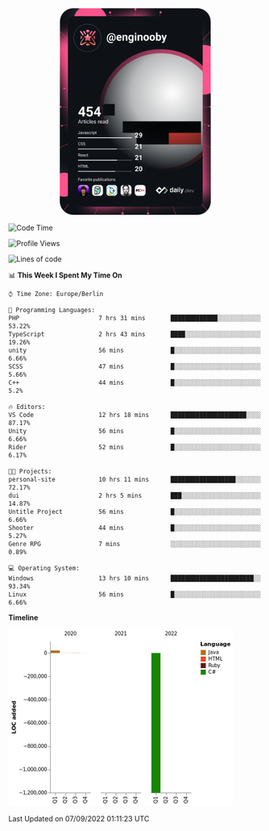 <p align="center">
<a href="https://app.daily.dev/enginooby"><img src="devcard.svg" width="300" alt="enginooby's Dev Card"/></a>
</p>

<!--START_SECTION:waka-->
![Code Time](http://img.shields.io/badge/Code%20Time-33%20hrs%2018%20mins-blue)

![Profile Views](http://img.shields.io/badge/Profile%20Views-207-blue)

![Lines of code](https://img.shields.io/badge/From%20Hello%20World%20I%27ve%20Written--1%20Million%20lines%20of%20code-blue)

📊 **This Week I Spent My Time On** 

```text
⌚︎ Time Zone: Europe/Berlin

💬 Programming Languages: 
PHP                      7 hrs 31 mins       █████████████░░░░░░░░░░░░   53.22% 
TypeScript               2 hrs 43 mins       ████░░░░░░░░░░░░░░░░░░░░░   19.26% 
unity                    56 mins             █░░░░░░░░░░░░░░░░░░░░░░░░   6.66% 
SCSS                     47 mins             █░░░░░░░░░░░░░░░░░░░░░░░░   5.66% 
C++                      44 mins             █░░░░░░░░░░░░░░░░░░░░░░░░   5.2%

🔥 Editors: 
VS Code                  12 hrs 18 mins      █████████████████████░░░░   87.17% 
Unity                    56 mins             █░░░░░░░░░░░░░░░░░░░░░░░░   6.66% 
Rider                    52 mins             █░░░░░░░░░░░░░░░░░░░░░░░░   6.17%

🐱‍💻 Projects: 
personal-site            10 hrs 11 mins      ██████████████████░░░░░░░   72.17% 
dui                      2 hrs 5 mins        ███░░░░░░░░░░░░░░░░░░░░░░   14.87% 
Untitle Project          56 mins             █░░░░░░░░░░░░░░░░░░░░░░░░   6.66% 
Shooter                  44 mins             █░░░░░░░░░░░░░░░░░░░░░░░░   5.27% 
Genre RPG                7 mins              ░░░░░░░░░░░░░░░░░░░░░░░░░   0.89%

💻 Operating System: 
Windows                  13 hrs 10 mins      ███████████████████████░░   93.34% 
Linux                    56 mins             █░░░░░░░░░░░░░░░░░░░░░░░░   6.66%

```

**Timeline**

![Chart not found](https://raw.githubusercontent.com/enginooby/enginooby/main/charts/bar_graph.png) 


 Last Updated on 07/09/2022 01:11:23 UTC
<!--END_SECTION:waka-->
